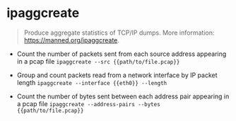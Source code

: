 # ipaggcreate
> Produce aggregate statistics of TCP/IP dumps.
> More information: <https://manned.org/ipaggcreate>.

- Count the number of packets sent from each source address appearing in a pcap file
`ipaggcreate --src {{path/to/file.pcap}}`

- Group and count packets read from a network interface by IP packet length
`ipaggcreate --interface {{eth0}} --length`

- Count the number of bytes sent between each address pair appearing in a pcap file
`ipaggcreate --address-pairs --bytes {{path/to/file.pcap}}`
